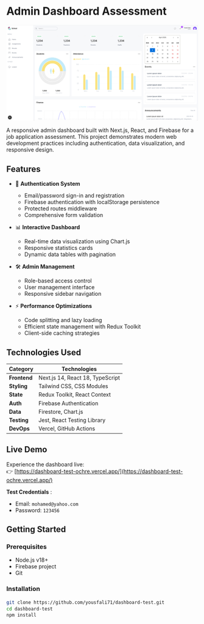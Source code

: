 # Admin Dashboard Assessment

![Dashboard Preview](public/dashboard.png)

A responsive admin dashboard built with Next.js, React, and Firebase for a job application assessment. This project demonstrates modern web development practices including authentication, data visualization, and responsive design.

## Features

- 🔐 **Authentication System**

  - Email/password sign-in and registration
  - Firebase authentication with localStorage persistence
  - Protected routes middleware
  - Comprehensive form validation

- 📊 **Interactive Dashboard**

  - Real-time data visualization using Chart.js
  - Responsive statistics cards
  - Dynamic data tables with pagination

- 🛠 **Admin Management**

  - Role-based access control
  - User management interface
  - Responsive sidebar navigation

- ⚡ **Performance Optimizations**
  - Code splitting and lazy loading
  - Efficient state management with Redux Toolkit
  - Client-side caching strategies

## Technologies Used

| Category     | Technologies                     |
| ------------ | -------------------------------- |
| **Frontend** | Next.js 14, React 18, TypeScript |
| **Styling**  | Tailwind CSS, CSS Modules        |
| **State**    | Redux Toolkit, React Context     |
| **Auth**     | Firebase Authentication          |
| **Data**     | Firestore, Chart.js              |
| **Testing**  | Jest, React Testing Library      |
| **DevOps**   | Vercel, GitHub Actions           |

## Live Demo

Experience the dashboard live:  
👉 [https://dashboard-test-ochre.vercel.app/](https://dashboard-test-ochre.vercel.app/)

**Test Credentials** :

- Email: `mohamed@yahoo.com`
- Password: `123456`

## Getting Started

### Prerequisites

- Node.js v18+
- Firebase project
- Git

### Installation

```bash
git clone https://github.com/yousfali71/dashboard-test.git
cd dashboard-test
npm install
```
